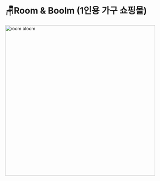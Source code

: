 # 🪑Room & Boolm (1인용 가구 쇼핑몰)

<img width="484" alt="room bloom" src="https://github.com/AN-YEJU/team4_project/assets/126753514/26479f9c-55da-41b0-a288-a98bccdc5038">
